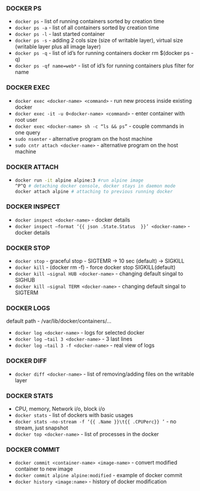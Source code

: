 
### DOCKER PS
* ```docker ps``` - list of running containers sorted by creation time 
* ```docker ps -a``` - list of all containers sorted by creation time 
* ```docker ps -l``` - last started container
* ```docker ps -s``` - adding 2 cols size (size of writable layer), virtual size (writable layer plus all image layer) 
* ```docker ps -q``` - list of id’s for running containers docker rm $(docker ps -q) 
* ```docker ps -qf name=web*``` - list of id’s for running containers plus filter for name


### DOCKER EXEC 
* ```docker exec <docker-name> <command>``` - run new process inside existing docker 
* ```docker exec -it -u 0<docker-name> <command>``` - enter container with root user 
* ```docker exec <docker-name> sh -c “ls && ps”``` - couple commands in one query
* ```sudo nsenter``` - alternative program on the host machine   
* ```sudo cntr attach <docker-name>``` - alternative program on the host machine 

### DOCKER ATTACH
* ```bash
  docker run -it alpine alpine:3 #run alpine image 
  ^P^Q # detaching docker console, docker stays in daemon mode
  docker attach alpine # attaching to previous running docker 
  ```

### DOCKER INSPECT
* ```docker inspect <docker-name>``` - docker details
* ```docker inspect –format ‘{{ json .State.Status  }}’ <docker-name>``` - docker details

### DOCKER STOP
* ```docker stop``` - graceful stop - SIGTEMR -> 10 sec (default) -> SIGKILL
* ```docker kill``` - (docker rm -f) - force docker stop SIGKILL(default)
* ```docker kill –signal HUB <docker-name>``` - changing default singal to SIGHUB
* ```docker kill –signal TERM <docker-name>``` - changing default singal to SIGTERM


### DOCKER LOGS
default path - /var/lib/docker/containers/…
* ```docker log <docker-name>``` - logs for selected docker
* ```docker log –tail 3 <docker-name>``` - 3 last lines
* ```docker log –tail 3 -f <docker-name>``` - real view of logs

### DOCKER DIFF
* ```docker diff <docker-name>``` - list of removing/adding files on the writable layer 

### DOCKER STATS
* CPU, memory, Network i/o, block i/o 
* ```docker stats``` - list of dockers with basic usages 
* ```docker stats –no-stream -f ‘{{ .Name }}\t{{ .CPUPerc}} ’``` - no stream, just snapshot
* ```docker top <docker-name>``` - list of processes in the docker

### DOCKER COMMIT
* ```docker commit <container-name> <image-name>``` - convert modified container to new image 
* ```docker commit alpine alpine:modified``` - example of docker commit
* ```docker history <image:name>``` - history of docker modification

